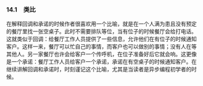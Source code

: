 ### 14.1　类比

在解释回调和承诺的时候作者很喜欢用一个比喻，就是在一个人满为患且没有预定的餐厅里找一张空桌子。此时不需要排队等位，当有位子的时候餐厅会给打电话。这就类似于回调：给餐厅工作人员提供了一些信息，允许他们在有位子的时候通知客户。这样一来，餐厅可以忙自己的事情，而客户也可以做别的事情；没有人在等其他人。另一家餐厅也许会给客户一个传呼机，在位子准备好后它就会响。这更像是一个承诺：餐厅工作人员给客户一个承诺，承诺在有空桌子的时候通知客户。在继续讲解回调和承诺时，时刻谨记这个比喻，尤其是当读者是异步编程初学者的时候。


